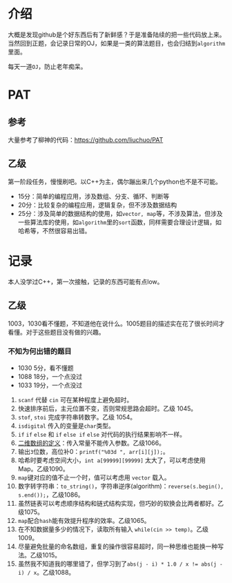 # 介绍

大概是发现github是个好东西后有了新鲜感？于是准备陆续的把一些代码放上来。当然回到正题，会记录日常的OJ，如果是一类的算法题目，也会归结到`algorithm`里面。

每天一道`OJ`，防止老年痴呆。

# PAT

## 参考

大量参考了柳神的代码：https://github.com/liuchuo/PAT

## 乙级

第一阶段任务，慢慢刷吧。以C++为主，偶尔蹦出来几个python也不是不可能。
- 15分：简单的编程应用，涉及数组、分支、循环、判断等
- 20分：比较复杂的编程应用，逻辑复杂，但不涉及数据结构
- 25分：涉及简单的数据结构的使用，如`vector, map`等，不涉及算法，但涉及一些算法库的使用，如`algorithm`里的`sort`函数，同样需要合理设计逻辑，如哈希等，不然很容易出错。

# 记录

本人没学过C++，第一次接触，记录的东西可能有点low。

## 乙级

1003，1030看不懂题，不知道他在说什么。1005题目的描述实在花了很长时间才看懂。对于这些题目没有做的兴趣。

### 不知为何出错的题目

- 1030 5分，看不懂题
- 1088 18分，一个点没过
- 1033 19分，一个点没过

1. `scanf` 代替 `cin` 可在某种程度上避免超时。
2. 快速排序前后，主元位置不变，否则常规思路会超时。乙级 1045。
3. `stof`, `stoi` 完成字符串转数字。乙级 1054。
4. `isdigital` 传入的变量是`char`类型。
5. `if` `if` `else` 和 `if` `else if` `else` 对代码的执行结果影响不一样。
6. [二维数组的定义](https://blog.csdn.net/FX677588/article/details/52708813)：传入常量不能传入参数。乙级1066。
7. 输出`3`位数，高位补0：`printf("%03d ", arr[i][j]);`。
8. 哈希时要考虑空间大小，`int a[99999][99999]` 太大了，可以考虑使用 Map。乙级1090。
9. `map`键对应的值不止一个时，值可以考虑用 `vector` 载入。
10. 数字转字符串：`to_string()`，字符串逆序(algorithm)：`reverse(s.begin(), s.end());`，乙级1086。
11. 虽然链表可以考虑顺序结构和链式结构实现，但巧妙的软换会比两者都好。乙级1075。
12. `map`配合`hash`能有效提升程序的效率。乙级1065。
14. 在不知数据量多少的情况下，读取所有输入 `while(cin >> temp)`。乙级1009。
15. 尽量避免批量的命名数组，重复的操作很容易超时，同一种思维也能换一种写法。乙级1015。
16. 虽然我不知道我的哪里错了，但学习到了`abs(j - i) * 1.0 / x != abs(j - i) / x`。乙级1088。
